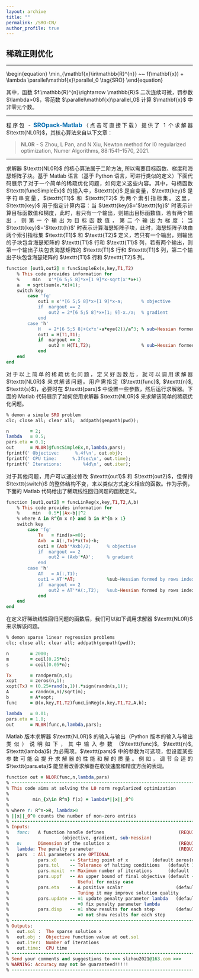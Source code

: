 ```yaml
---
layout: archive
title: ""   
permalink: /SRO-CN/
author_profile: true
---
```


<style>
a:link {
  text-decoration: none;
}

a:visited {
  text-decoration: none;
}

a:hover {
  text-decoration: underline;
}

a:active {
  text-decoration: underline;
}
</style>


## 稀疏正则优化
---
<p style="line-height: 2;"></p>

\begin{equation}
\min_{\mathbf{x}\in\mathbb{R}^{n}} ~~  f(\mathbf{x}) + \lambda \parallel\mathbf{x}\parallel_0 \tag{SRO}
\end{equation}

<div style="text-align:justify;"> 
其中，函数 $f:\mathbb{R}^{n}\rightarrow \mathbb{R}$ 二次连续可微，罚参数 $\lambda>0$，零范数 $\parallel\mathbf{x}\parallel_0$ 计算 $\mathbf{x}$ 中非零元个数。
</div>
 
---
<div style="text-align:justify;">
程序包 - <a style="font-size: 16px; font-weight: bold; color:#006DB0" href="\files\SROpack-Matlab.zip" target="_blank">SROpack-Matlab</a>（点击可直接下载）提供了 1 个求解器 $\texttt{NL0R}$，其核心算法来自以下文章：
</div>

> <b style="font-size:14px;color:#777777">NL0R</b> - <span style="font-size: 14px"> S Zhou, L Pan, and N Xiu, Newton method for l0 regularized optimization, Numer Algorithms, 88:1541–1570, 2021. </span>

---
<div style="text-align:justify;">  
求解器 $\texttt{NL0R}$ 的核心算法属于二阶方法, 所以需要目标函数、梯度和海瑟矩阵子块。基于 Matlab 语言（基于 Python 语言，可进行类似的定义）下面代码展示了对于一个简单的稀疏优化问题，如何定义这些内容。其中，句柄函数 $\texttt{funcSimpleEx}$ 的输入中，$\texttt{x}$ 是自变量，$\texttt{key}$ 是字符串变量，$\texttt{T1}$ 和 $\texttt{T2}$ 为两个索引指标集。这里，$\texttt{key}$ 用于指定计算内容：当 $\texttt{key}$='$\texttt{fg}$' 时表示计算目标函数值和梯度，此时，若只有一个输出，则输出目标函数值，若有两个输出，则第一个输出为目标函数值，第二个输出为梯度；当 $\texttt{key}$='$\texttt{h}$' 时表示计算海瑟矩阵子块，此时，海瑟矩阵子块由两个索引指标集 $\texttt{T1}$ 和 $\texttt{T2}$ 定义，若只有一个输出，则输出的子块包含海瑟矩阵的 $\texttt{T1}$ 行和 $\texttt{T1}$ 列，若有两个输出，则第一个输出子块包含海瑟矩阵的 $\texttt{T1}$ 行和 $\texttt{T1}$ 列，第二个输出子块包含海瑟矩阵的 $\texttt{T1}$ 行和 $\texttt{T2}$ 列。
</div>
<p style="line-height: 1;"></p>

```ruby
function [out1,out2] = funcSimpleEx(x,key,T1,T2)
    % This code provides information for
    %     min   x'*[6 5;5 8]*x+[1 9]*x-sqrt(x'*x+1)  
    a   = sqrt(sum(x.*x)+1);
    switch key
        case 'fg'    
            out1 = x'*[6 5;5 8]*x+[1 9]*x-a;       % objective
            if  nargout == 2 
                out2 = 2*[6 5;5 8]*x+[1; 9]-x./a;  % gradient
            end
        case 'h'
            H   = 2*[6 5;5 8]+(x*x'-a*eye(2))/a^3; % sub-Hessian formed by rows indexed by T1 and columns indexed by T1
            out1 = H(T1,T1);
            if  nargout == 2 
                out2 = H(T1,T2);                   % sub-Hessian formed by rows indexed by T1 and columns indexed by T2
            end
    end
end
```

<div style="text-align:justify;">
对于以上简单的稀疏优化问题，定义好函数后，就可以调用求解器 $\texttt{NL0R}$ 来求解该问题。用户需指定 ($\texttt{func}$, $\texttt{n}$, $\texttt{s}$)，必要时在 $\texttt{pars}$ 中设置一些参数，然后运行求解器。下面的 Matlab 代码展示了如何使用求解器 $\texttt{NL0R}$ 来求解该简单的稀疏优化问题。
</div>
<p style="line-height: 1;"></p>

```ruby
% demon a simple SRO problem
clc; close all; clear all;  addpath(genpath(pwd));

n        = 2;
lambda   = 0.5;
pars.eta = 0.1;
out      = NL0R(@funcSimpleEx,n,lambda,pars); 
fprintf(' Objective:      %.4f\n', out.obj); 
fprintf(' CPU time:      %.3fsec\n', out.time);
fprintf(' Iterations:        %4d\n', out.iter);
```

<div style="text-align:justify;">
对于其他问题，用户可以通过修改 $\texttt{out1}$ 和 $\texttt{out2}$，但保持 $\texttt{switch}$ 的整体结构不变，来以类似方式定义相应的函数。作为示例，下面的 Matlab 代码给出了稀疏线性回归问题的函数定义。
</div>
<p style="line-height: 1;"></p>

```ruby
function [out1,out2] = funcLinReg(x,key,T1,T2,A,b)
    % This code provides information for
    %     min   0.5*||Ax-b||^2 
    % where A in R^{m x n} and b in R^{m x 1}    
    switch key
        case 'fg'
            Tx   = find(x~=0);
            Axb  = A(:,Tx)*x(Tx)-b;
            out1 = (Axb'*Axb)/2;      % objective 
            if  nargout == 2 
                out2 = (Axb'*A)';     % gradient 
            end
        case 'h'        
            AT   = A(:,T1); 
            out1 = AT'*AT;            %sub-Hessian formed by rows indexed by T1 and columns indexed by T1   
            if  nargout == 2
                out2 = AT'*A(:,T2);   %sub-Hessian formed by rows indexed by T1 and columns indexed by T2
            end       
    end
end
```

<div style="text-align:justify;">
在定义好稀疏线性回归问题的函数后，我们可以如下调用求解器 $\texttt{NL0R}$ 来求解该问题。
</div>
<p style="line-height: 1;"></p>

```ruby
% demon sparse linear regression problems 
clc; close all; clear all; addpath(genpath(pwd));

n        = 2000;  
m        = ceil(0.25*n); 
s        = ceil(0.05*n);

Tx       = randperm(n,s);  
xopt     = zeros(n,1);  
xopt(Tx) = (0.25+rand(s,1)).*sign(randn(s,1)); 
A        = randn(m,n)/sqrt(m); 
b        = A*xopt;  
func     = @(x,key,T1,T2)funcLinReg(x,key,T1,T2,A,b);

lambda   = 0.01;
pars.eta = 1.0;
out      = NL0R(func,n,lambda,pars); 
```

<div style="text-align:justify;">
Matlab 版本求解器 $\texttt{NL0R}$ 的输入与输出（Python 版本的输入与输出类似）说明如下，其中输入参数 ($\texttt{func}$, $\texttt{n}$, $\texttt{lambda}$) 为必需项。$\texttt{pars}$ 中的参数为可选项，但设置某些参数可能会提升求解器的性能和解的质量。例如，调节合适的 $\texttt{pars.eta}$ 能显著改善求解器在收敛速度和精度方面的表现。
</div>

<p style="line-height: 1;"></p>

```ruby
function out = NL0R(func,n,lambda,pars)
% -------------------------------------------------------------------------
% This code aims at solving the L0 norm regularized optimization 
%
%         min_{x\in R^n} f(x) + lambda*||x||_0^0
%
% where f: R^n->R, lambda>0
% ||x||_0^0 counts the number of non-zero entries
% -------------------------------------------------------------------------
% Inputs:
%   func:   A function handle defines                            (REQUIRED)
%                    (objective, gradient, sub-Hessian)
%   n:      Dimension of the solution x                          (REQUIRED) 
%   lambda: The penalty parameter                                (REQUIRED)  
%   pars  : All parameters are OPTIONAL
%           pars.x0     -- Starting point of x         (default zeros(n,1))
%           pars.tol    -- Tolerance of halting conditions   (default 1e-6)
%           pars.maxit  -- Maximum number of iterations      (default  2e3) 
%           pars.uppf   -- An upper bound of final objective (default -Inf)
%                          Useful for noisy case 
%           pars.eta    -- A positive scalar                    (default 1)  
%                          Tuning it may improve solution quality
%           pars.update -- =1 update penalty parameter lambda   (default 1)
%                          =0 fix penalty parameter lambda
%           pars.disp   -- =1 show results for each step        (default 1)
%                          =0 not show results for each step
% -------------------------------------------------------------------------
% Outputs:
%   out.sol :  The sparse solution x
%   out.obj :  Objective function value at out.sol 
%   out.iter:  Number of iterations
%   out.time:  CPU time
% -------------------------------------------------------------------------
% Send your comments and suggestions to <<< slzhou2021@163.com >>>   
% WARNING: Accuracy may not be guaranteed!!!!!  
% -------------------------------------------------------------------------
```
